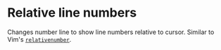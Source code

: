 # Relative line numbers

Changes number line to show line numbers relative to cursor.
Similar to Vim's [`relativenumber`](https://vimhelp.org/options.txt.html#%27relativenumber%27).
